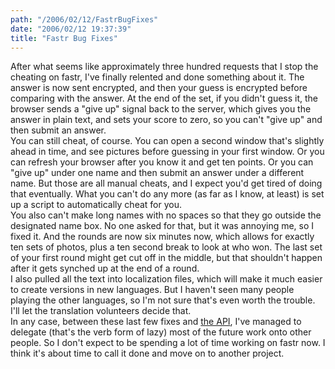 ```yaml
---
path: "/2006/02/12/FastrBugFixes" 
date: "2006/02/12 19:37:39" 
title: "Fastr Bug Fixes" 
---
```

After what seems like approximately three hundred requests that I stop the cheating on fastr, I've finally relented and done something about it. The answer is now sent encrypted, and then your guess is encrypted before comparing with the answer. At the end of the set, if you didn't guess it, the browser sends a "give up" signal back to the server, which gives you the answer in plain text, and sets your score to zero, so you can't "give up" and then submit an answer.<br>You can still cheat, of course. You can open a second window that's slightly ahead in time, and see pictures before guessing in your first window. Or you can refresh your browser after you know it and get ten points. Or you can "give up" under one name and then submit an answer under a different name. But those are all manual cheats, and I expect you'd get tired of doing that eventually. What you can't do any more (as far as I know, at least) is set up a script to automatically cheat for you.<br>You also can't make long names with no spaces so that they go outside the designated name box. No one asked for that, but it was annoying me, so I fixed it. And the rounds are now six minutes now, which allows for exactly ten sets of photos, plus a ten second break to look at who won. The last set of your first round might get cut off in the middle, but that shouldn't happen after it gets synched up at the end of a round.<br>I also pulled all the text into localization files, which will make it much easier to create versions in new languages. But I haven't seen many people playing the other languages, so I'm not sure that's even worth the trouble. I'll let the translation volunteers decide that.<br>In any case, between these last few fixes and <a href="http://typewriting.org/2006/02/08/Fastr_API/">the API</a>, I've managed to delegate (that's the verb form of lazy) most of the future work onto other people. So I don't expect to be spending a lot of time working on fastr now. I think it's about time to call it done and move on to another project.
